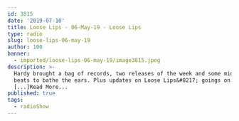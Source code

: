 ```yaml
---
id: 3815
date: '2019-07-10'
title: Loose Lips - 06-May-19 - Loose Lips
type: radio
slug: loose-lips-06-may-19
author: 100
banner:
  - imported/loose-lips-06-may-19/image3815.jpeg
description: >-
  Hardy brought a bag of records, two releases of the week and some mid-tempo
  beats to bathe the ears. Plus updates on Loose Lips&#8217; goings on.
  [...]Read More...
published: true
tags:
  - radioShow
---
```


